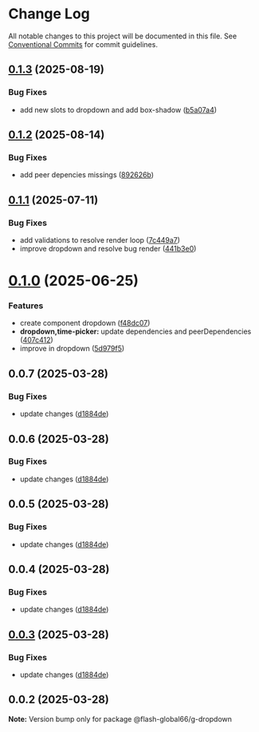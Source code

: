 # Change Log

All notable changes to this project will be documented in this file.
See [Conventional Commits](https://conventionalcommits.org) for commit guidelines.

## [0.1.3](https://github.com/Flash-Global66/global-design-system/compare/@flash-global66/g-dropdown@0.1.2...@flash-global66/g-dropdown@0.1.3) (2025-08-19)


### Bug Fixes

* add new slots to dropdown and add box-shadow ([b5a07a4](https://github.com/Flash-Global66/global-design-system/commit/b5a07a4bb8b289eedb3ff01744787af7b43050fe))





## [0.1.2](https://github.com/Flash-Global66/global-design-system/compare/@flash-global66/g-dropdown@0.1.1...@flash-global66/g-dropdown@0.1.2) (2025-08-14)


### Bug Fixes

* add peer depencies missings ([892626b](https://github.com/Flash-Global66/global-design-system/commit/892626b15ca0667435622926012c0b7e988e22f0))





## [0.1.1](https://github.com/Flash-Global66/global-design-system/compare/@flash-global66/g-dropdown@0.1.0...@flash-global66/g-dropdown@0.1.1) (2025-07-11)


### Bug Fixes

* add validations to resolve render loop ([7c449a7](https://github.com/Flash-Global66/global-design-system/commit/7c449a72179c756f4bc7b3f6e6ed84de1acd4003))
* improve dropdown and resolve bug render ([441b3e0](https://github.com/Flash-Global66/global-design-system/commit/441b3e0f100f5ced3b416f0540aa8201802aa4e6))





# [0.1.0](https://github.com/Flash-Global66/global-design-system/compare/@flash-global66/g-dropdown@0.0.7...@flash-global66/g-dropdown@0.1.0) (2025-06-25)


### Features

* create component dropdown ([f48dc07](https://github.com/Flash-Global66/global-design-system/commit/f48dc076d148ea5728e5de85a9b30a9d8fa255a6))
* **dropdown,time-picker:** update dependencies and peerDependencies ([407c412](https://github.com/Flash-Global66/global-design-system/commit/407c41212712bc38c2109f2ad82aadde185bf44d))
* improve in dropdown ([5d979f5](https://github.com/Flash-Global66/global-design-system/commit/5d979f5e62175c28d46f6813e8c51ac225f9fd7f))





## 0.0.7 (2025-03-28)


### Bug Fixes

* update changes ([d1884de](https://github.com/Flash-Global66/global-design-system/commit/d1884de11e4e9522c2d6912d932122a75aabf9e7))





## 0.0.6 (2025-03-28)


### Bug Fixes

* update changes ([d1884de](https://github.com/Flash-Global66/global-design-system/commit/d1884de11e4e9522c2d6912d932122a75aabf9e7))





## 0.0.5 (2025-03-28)


### Bug Fixes

* update changes ([d1884de](https://github.com/Flash-Global66/global-design-system/commit/d1884de11e4e9522c2d6912d932122a75aabf9e7))





## 0.0.4 (2025-03-28)


### Bug Fixes

* update changes ([d1884de](https://github.com/Flash-Global66/global-design-system/commit/d1884de11e4e9522c2d6912d932122a75aabf9e7))





## [0.0.3](https://github.com/Flash-Global66/global-design-system/compare/@flash-global66/g-dropdown@0.0.2...@flash-global66/g-dropdown@0.0.3) (2025-03-28)


### Bug Fixes

* update changes ([d1884de](https://github.com/Flash-Global66/global-design-system/commit/d1884de11e4e9522c2d6912d932122a75aabf9e7))





## 0.0.2 (2025-03-28)

**Note:** Version bump only for package @flash-global66/g-dropdown
